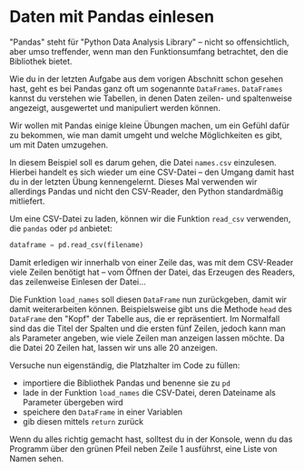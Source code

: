 # Daten mit Pandas einlesen

"Pandas" steht für "Python Data Analysis Library" – nicht so offensichtlich, aber umso treffender, wenn man den 
Funktionsumfang betrachtet, den die Bibliothek bietet.

Wie du in der letzten Aufgabe aus dem vorigen Abschnitt schon gesehen hast, geht es bei Pandas ganz oft um sogenannte
`DataFrames`.
`DataFrames` kannst du verstehen wie Tabellen, in denen Daten zeilen- und spaltenweise angezeigt, ausgewertet und
manipuliert werden können.

Wir wollen mit Pandas einige kleine Übungen machen, um ein Gefühl dafür zu bekommen, wie man damit umgeht und welche
Möglichkeiten es gibt, um mit Daten umzugehen.

In diesem Beispiel soll es darum gehen, die Datei `names.csv` einzulesen.
Hierbei handelt es sich wieder um eine CSV-Datei – den Umgang damit hast du in der letzten Übung kennengelernt.
Dieses Mal verwenden wir allerdings Pandas und nicht den CSV-Reader, den Python standardmäßig mitliefert.

Um eine CSV-Datei zu laden, können wir die Funktion `read_csv` verwenden, die `pandas` oder `pd` anbietet:

```python
dataframe = pd.read_csv(filename)
```

Damit erledigen wir innerhalb von einer Zeile das, was mit dem CSV-Reader viele Zeilen benötigt hat – vom Öffnen der 
Datei, das Erzeugen des Readers, das zeilenweise Einlesen der Datei...

Die Funktion `load_names` soll diesen `DataFrame` nun zurückgeben, damit wir damit weiterarbeiten können.
Beispielsweise gibt uns die Methode `head` des `DataFrame` den "Kopf" der Tabelle aus, die er repräsentiert.
Im Normalfall sind das die Titel der Spalten und die ersten fünf Zeilen, jedoch kann man als Parameter angeben, wie 
viele Zeilen man anzeigen lassen möchte.
Da die Datei 20 Zeilen hat, lassen wir uns alle 20 anzeigen.

Versuche nun eigenständig, die Platzhalter im Code zu füllen:

- importiere die Bibliothek Pandas und benenne sie zu `pd`
- lade in der Funktion `load_names` die CSV-Datei, deren Dateiname als Parameter übergeben wird
- speichere den `DataFrame` in einer Variablen
- gib diesen mittels `return` zurück

Wenn du alles richtig gemacht hast, solltest du in der Konsole, wenn du das Programm über den grünen Pfeil neben Zeile
1 ausführst, eine Liste von Namen sehen.
